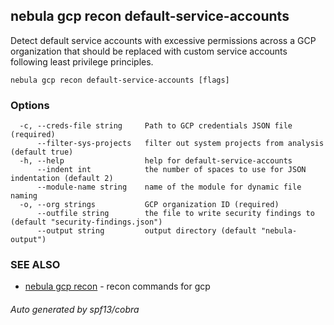 ## nebula gcp recon default-service-accounts

Detect default service accounts with excessive permissions across a GCP organization that should be replaced with custom service accounts following least privilege principles.

```
nebula gcp recon default-service-accounts [flags]
```

### Options

```
  -c, --creds-file string     Path to GCP credentials JSON file (required)
      --filter-sys-projects   filter out system projects from analysis (default true)
  -h, --help                  help for default-service-accounts
      --indent int            the number of spaces to use for JSON indentation (default 2)
      --module-name string    name of the module for dynamic file naming
  -o, --org strings           GCP organization ID (required)
      --outfile string        the file to write security findings to (default "security-findings.json")
      --output string         output directory (default "nebula-output")
```

### SEE ALSO

* [nebula gcp recon](nebula_gcp_recon.md)	 - recon commands for gcp

###### Auto generated by spf13/cobra
